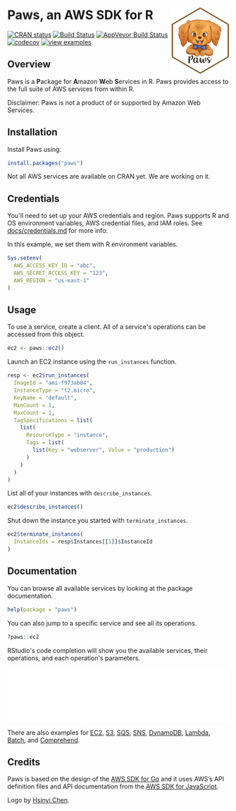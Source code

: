 
# Paws, an AWS SDK for R <img src="docs/logo.png" align="right" height="150" />

[![CRAN
status](https://www.r-pkg.org/badges/version/paws)](https://cran.r-project.org/package=paws)
[![Build
Status](https://travis-ci.com/paws-r/paws.svg?branch=master)](https://travis-ci.com/paws-r/paws)
[![AppVeyor Build
Status](https://ci.appveyor.com/api/projects/status/2ma1spb2f55129qc/branch/master?svg=true)](https://ci.appveyor.com/project/paws-r/paws/branch/master)
[![codecov](https://codecov.io/gh/paws-r/paws/branch/master/graph/badge.svg)](https://codecov.io/gh/paws-r/paws)
[![view examples](https://img.shields.io/badge/learn%20by-examples-0077b3.svg)](https://github.com/paws-r/paws/tree/master/examples)

## Overview

Paws is a **P**ackage for **A**mazon **W**eb **S**ervices in R. Paws provides
access to the full suite of AWS services from within R.

Disclaimer: Paws is not a product of or supported by Amazon Web Services.

## Installation

Install Paws using:

``` r
install.packages("paws")
```

Not all AWS services are available on CRAN yet. We are working on it.

## Credentials

You'll need to set up your AWS credentials and region. Paws supports R
and OS environment variables, AWS credential files, and IAM roles.
See [docs/credentials.md](docs/credentials.md) for more info.

In this example, we set them with R environment variables.

``` r
Sys.setenv(
  AWS_ACCESS_KEY_ID = "abc",
  AWS_SECRET_ACCESS_KEY = "123",
  AWS_REGION = "us-east-1"
)
```

## Usage

To use a service, create a client. All of a service's operations
can be accessed from this object.

``` r
ec2 <- paws::ec2()
```

Launch an EC2 instance using the `run_instances` function.

``` r
resp <- ec2$run_instances(
  ImageId = "ami-f973ab84",
  InstanceType = "t2.micro",
  KeyName = "default",
  MinCount = 1,
  MaxCount = 1,
  TagSpecifications = list(
    list(
      ResourceType = "instance",
      Tags = list(
        list(Key = "webserver", Value = "production")
      )
    )
  )
)
```

List all of your instances with `describe_instances`.

``` r
ec2$describe_instances()
```

Shut down the instance you started with `terminate_instances`.

``` r
ec2$terminate_instances(
  InstanceIds = resp$Instances[[1]]$InstanceId
)
```

## Documentation

You can browse all available services by looking at the package documentation.

``` r
help(package = "paws")
```

You can also jump to a specific service and see all its operations.

``` r
?paws::ec2
```

RStudio's code completion will show you the available services,
their operations, and each operation's parameters.

![](docs/code_completion.gif)

There are also examples for [EC2](examples/ec2.R), [S3](examples/s3.R),
[SQS](examples/sqs.R), [SNS](examples/sns.R),
[DynamoDB](examples/dynamodb.R), [Lambda](examples/lambda.R),
[Batch](examples/batch.R), and [Comprehend](examples/comprehend.R).

## Credits

Paws is based on the design of the [AWS SDK for
Go](https://github.com/aws/aws-sdk-go) and it uses AWS’s API definition
files and API documentation from the [AWS SDK for
JavaScript](https://github.com/aws/aws-sdk-js).

Logo by [Hsinyi Chen](https://www.starfolioart.com/).
